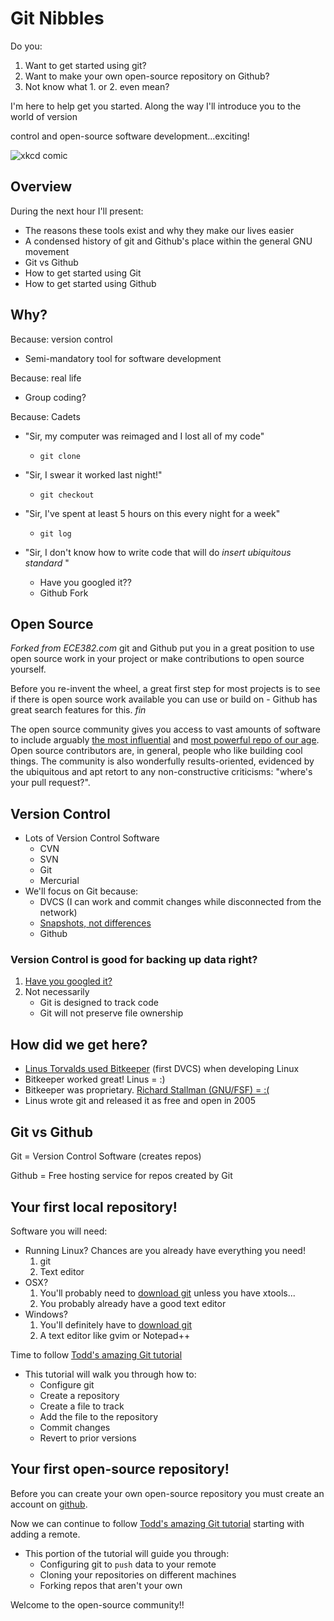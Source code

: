 # Git Nibbles 

Do you:

1. Want to get started using git? 
2. Want to make your own open-source repository on Github? 
3. Not know what 1. or 2. even mean?

I'm here to help get you started. Along the way I'll introduce you to the world of version

control and open-source software development...exciting! 

![xkcd comic](http://imgs.xkcd.com/comics/git_commit.png)

## Overview 

During the next hour I'll present:

- The reasons these tools exist and why they make our lives easier
- A condensed history of git and Github's place within the general GNU movement 
- Git vs Github
- How to get started using Git
- How to get started using Github 

## Why?

Because: version control 
- Semi-mandatory tool for software development

Because: real life
- Group coding?

Because: Cadets
- "Sir, my computer was reimaged and I lost all of my code"
	- ``git clone``

- "Sir, I swear it worked last night!" 
	- ``git checkout``

- "Sir, I've spent at least 5 hours on this every night for a week"
	- ``git log``

- "Sir, I don't know how to write code that will do *insert ubiquitous standard* "
	- Have you googled it??
	- Github Fork

## Open Source

*Forked from ECE382.com* git and Github put you in a great position to use open
source work in your project or make contributions to open source yourself.

Before you re-invent the wheel, a great first step for most projects is to see
if there is open source work available you can use or build on - Github has
great search features for this. *fin*

The open source community gives you access to vast amounts of software to
include arguably [the most influential](http://readwrite.com/2011/08/25/as-steve-jobs-steps-down-linux#awesm=~oDw0XRaN4ItIYV) and [most powerful repo of our age](https://github.com/torvalds).
Open source contributors are, in general, people who like building cool things. 
The community is also wonderfully results-oriented, evidenced by the ubiquitous
and apt retort to any non-constructive criticisms: "where's your pull request?".

## Version Control

- Lots of Version Control Software
   - CVN
   - SVN
   - Git
   - Mercurial
- We'll focus on Git because: 
   - DVCS (I can work and commit changes while disconnected from the network)
   - [Snapshots, not differences](http://git-scm.com/book/en/Getting-Started-Git-Basics)
   - Github

### Version Control is good for backing up data right?

1. [Have you googled it?](http://blog.codekills.net/2009/12/08/using-git-for-backup-is-asking-for-pain/)
2. Not necessarily
	- Git is designed to track code
	- Git will not preserve file ownership

## How did we get here?

- [Linus Torvalds used
  Bitkeeper](http://www.infoworld.com/t/platforms/linus-torvalds-bitkeeper-blunder-905) (first DVCS) when developing Linux
- Bitkeeper worked great! Linus = :)
- Bitkeeper was proprietary. [Richard Stallman (GNU/FSF) = :(](http://developers.slashdot.org/comments.pl?sid=145174&cid=12154255)
- Linus wrote git and released it as free and open in 2005 

## Git vs Github

Git = Version Control Software (creates repos)

Github = Free hosting service for repos created by Git

## Your first local repository!

Software you will need:
- Running Linux? Chances are you already have everything you need!
	1. git
	2. Text editor
- OSX?
    1. You'll probably need to [download git](http://sourceforge.net/projects/git-osx-installer/) unless you have xtools...
    2. You probably already have a good text editor
- Windows?
    1. You'll definitely have to [download git](http://msysgit.googlecode.com/files/Git-1.8.4-preview20130916.exe)
    2. A text editor like gvim or Notepad++

Time to follow [Todd's amazing Git tutorial](http://ece382.com/datasheets/git_tutorial.html)
- This tutorial will walk you through how to:
	- Configure git
	- Create a repository
	- Create a file to track
	- Add the file to the repository
	- Commit changes
	- Revert to prior versions

## Your first open-source repository!

Before you can create your own open-source repository you must create an account
on [github](www.github.com).

Now we can continue to follow [Todd's amazing Git tutorial](http://ece382.com/datasheets/git_tutorial.html) starting with adding a remote.
- This portion of the tutorial will guide you through:
	- Configuring git to ```push``` data to your remote
	- Cloning your repositories on different machines
	- Forking repos that aren't your own 

Welcome to the open-source community!!

